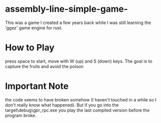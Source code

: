 # assembly-line-simple-game-
This was a game I created a few years back while I was still learning the 'ggez' game engine for rust.

# How to Play
press space to start, move with W (up) and S (down) keys. The goal is to capture the fruits and avoid the poison

# Important Note
the code seems to have broken somehow (I haven't touched in a while so I don't really know what happened). But if you go into the target\debug\gpr_rpc.exe you play the last compiled version before the program broke.
